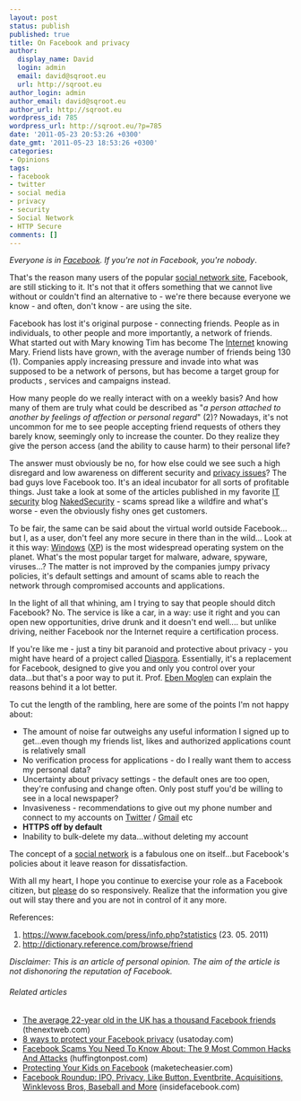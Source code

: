 ```yaml
---
layout: post
status: publish
published: true
title: On Facebook and privacy
author:
  display_name: David
  login: admin
  email: david@sqroot.eu
  url: http://sqroot.eu
author_login: admin
author_email: david@sqroot.eu
author_url: http://sqroot.eu
wordpress_id: 785
wordpress_url: http://sqroot.eu/?p=785
date: '2011-05-23 20:53:26 +0300'
date_gmt: '2011-05-23 18:53:26 +0300'
categories:
- Opinions
tags:
- facebook
- twitter
- social media
- privacy
- security
- Social Network
- HTTP Secure
comments: []
---
```

<p><em>Everyone is in <a class="zem_slink" href="http://en.wikipedia.org/wiki/Facebook" rel="wikipedia" title="Facebook">Facebook</a>. If you&#039;re not in Facebook, you&#039;re nobody</em>.</p>
<p>That&#039;s the reason many users of the popular <a class="zem_slink" href="http://en.wikipedia.org/wiki/Social_network" rel="wikipedia" title="Social network">social network site</a>, Facebook, are still sticking to it. It&#039;s not that it offers something that we cannot live without or couldn&#039;t find an alternative to - we&#039;re there because everyone we know - and often, don&#039;t know - are using the site.</p>
<p>Facebook has lost it&#039;s original purpose - connecting friends. People as in individuals, to other people and more importantly, a network of friends. What started out with Mary knowing Tim has become The <a class="zem_slink" href="http://en.wikipedia.org/wiki/Internet" rel="wikipedia" title="Internet">Internet</a> knowing Mary. Friend lists have grown, with the average number of friends being 130 (1). Companies apply increasing pressure and invade into what was supposed to be a network of persons, but has become a target group for products , services and campaigns instead.</p>
<p>How many people do we really interact with on a weekly basis? And how many of them are truly what could be described as &quot;<em>a person attached to another by feelings of affection or personal regard</em>&quot; (2)? Nowadays, it&#039;s not uncommon for me to see people accepting friend requests of others they barely know, seemingly only to increase the counter. Do they realize they give the person access (and the ability to cause harm) to their personal life?</p>
<p>The answer must obviously be no, for how else could we see such a high disregard and low awareness on different security and <a class="zem_slink" href="http://en.wikipedia.org/wiki/Privacy" rel="wikipedia" title="Privacy">privacy issues</a>? The bad guys love Facebook too. It&#039;s an ideal incubator for all sorts of profitable things. Just take a look at some of the articles published in my favorite <a class="zem_slink" href="http://en.wikipedia.org/wiki/Computer_security" rel="wikipedia" title="Computer security">IT security</a> blog <a href="http://nakedsecurity.sophos.com/category/social-networks/">NakedSecurity</a> - scams spread like a wildfire and what&#039;s worse - even the obviously fishy ones get customers.</p>
<p>To be fair, the same can be said about the virtual world outside Facebook... but I, as a user, don&#039;t feel any more secure in there than in the wild... Look at it this way: <a class="zem_slink" href="http://en.wikipedia.org/wiki/Microsoft_Windows" rel="wikipedia" title="Microsoft Windows">Windows</a> (<a class="zem_slink" href="http://en.wikipedia.org/wiki/Windows_XP" rel="wikipedia" title="Windows XP">XP</a>) is the most widespread operating system on the planet. What&#039;s the most popular target for malware, adware, spyware, viruses...? The matter is not improved by the companies jumpy privacy policies, it&#039;s default settings and amount of scams able to reach the network through compromised accounts and applications.</p>
<p>In the light of all that whining, am I trying to say that people should ditch Facebook? No. The service is like a car, in a way: use it right and you can open new opportunities, drive drunk and it doesn&#039;t end well.... but unlike driving, neither Facebook nor the Internet require a certification process.</p>
<p>If you&#039;re like me - just a tiny bit paranoid and protective about privacy - you might have heard of a project called <a href="https://joindiaspora.com/">Diaspora</a>. Essentially, it&#039;s a replacement for Facebook, designed to give you and only you control over your data...but that&#039;s a poor way to put it. Prof. <a href="http://isoc-ny.org/?p=1338">Eben Moglen</a> can explain the reasons behind it a lot better.</p>
<p>To cut the length of the rambling, here are some of the points I&#039;m not happy about:</p>
<ul>
<li>The amount of noise far outweighs any useful information I signed up to get...even though my friends list, likes and authorized applications count is relatively small</li>
<li>No verification process for applications - do I really want them to access my personal data?</li>
<li>Uncertainty about privacy settings - the default ones are too open, they&#039;re confusing and change often. Only post stuff you&#039;d be willing to see in a local newspaper?</li>
<li>Invasiveness - recommendations to give out my phone number and connect to my accounts on <a class="zem_slink" href="http://twitter.com/twitter" rel="twitter" title="Twitter">Twitter</a> / <a class="zem_slink" href="http://gmail.com" rel="homepage" title="Gmail">Gmail</a> etc</li>
<li><strong>HTTPS off by default</strong></li>
<li>Inability to bulk-delete my data...without deleting my account</li>
</ul>
<p>The concept of a <a class="zem_slink" href="http://en.wikipedia.org/wiki/Social_network" rel="wikipedia" title="Social network">social network</a> is a fabulous one on itself...but Facebook&#039;s policies about it leave reason for dissatisfaction.</p>
<p>With all my heart, I hope you continue to exercise your role as a Facebook citizen, but <u>please</u> do so responsively. Realize that the information you give out will stay there and you are not in control of it any more.</p>
<p>References:</p>
<ol>
<li><a href="https://www.facebook.com/press/info.php?statistics">https://www.facebook.com/press/info.php?statistics</a> (23. 05. 2011)</li>
<li><a href="http://dictionary.reference.com/browse/friend">http://dictionary.reference.com/browse/friend</a></li>
</ol>
<p><em>Disclaimer: This is an article of personal opinion. The aim of the article is not dishonoring the reputation of Facebook.</em></p>
<h6 class="zemanta-related-title" style="font-size: 1em">Related articles</h6>
<ul class="zemanta-article-ul">
<li class="zemanta-article-ul-li"><a href="http://thenextweb.com/facebook/2011/05/23/the-average-22-year-old-in-the-uk-has-a-thousand-facebook-friends/">The average 22-year old in the UK has a thousand Facebook friends</a> (thenextweb.com)</li>
<li class="zemanta-article-ul-li"><a href="http://www.usatoday.com/tech/products/2011-05-16-facebook-privacy-settings_n.htm?csp=34money">8 ways to protect your Facebook privacy</a> (usatoday.com)</li>
<li class="zemanta-article-ul-li"><a href="http://www.huffingtonpost.com/2011/05/22/facebook-scams-hacks-attacks_n_864906.html">Facebook Scams You Need To Know About: The 9 Most Common Hacks And Attacks</a> (huffingtonpost.com)</li>
<li class="zemanta-article-ul-li"><a href="http://maketecheasier.com/protecting-your-kids-on-facebook/2011/05/22/">Protecting Your Kids on Facebook</a> (maketecheasier.com)</li>
<li class="zemanta-article-ul-li"><a href="http://www.insidefacebook.com/2011/05/20/facebook-roundup-ipo-privacy-like-button-eventbrite-acquisitions-winklevoss-bros-baseball-and-more/">Facebook Roundup: IPO, Privacy, Like Button, Eventbrite, Acquisitions, Winklevoss Bros, Baseball and More</a> (insidefacebook.com)</li>
</ul>
<div class="zemanta-pixie" style="margin-top: 10px;height: 15px"><img alt="" class="zemanta-pixie-img" src="" style="border: medium none;float: right" /></div>
